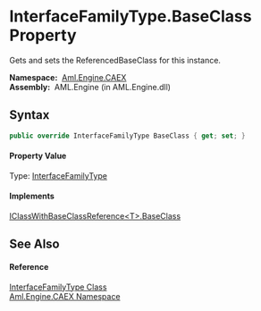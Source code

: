 InterfaceFamilyType.BaseClass Property
======================================
Gets and sets the ReferencedBaseClass for this instance.

  **Namespace:**  [Aml.Engine.CAEX][1]  
  **Assembly:**  AML.Engine (in AML.Engine.dll)

Syntax
------

```csharp
public override InterfaceFamilyType BaseClass { get; set; }
```

#### Property Value
Type: [InterfaceFamilyType][2]
#### Implements
[IClassWithBaseClassReference&lt;T>.BaseClass][3]  


See Also
--------

#### Reference
[InterfaceFamilyType Class][2]  
[Aml.Engine.CAEX Namespace][1]  

[1]: ../README.md
[2]: README.md
[3]: ../IClassWithBaseClassReference_1/BaseClass.md
[4]: https://www.automationml.org
[5]: ../../icons/logoShade.png